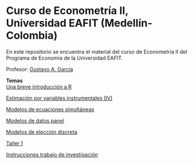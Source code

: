 # Curso de Econometría II, Universidad EAFIT (Medellín-Colombia)
En este repositorio se encuentra el material del curso de Econometría II del Programa de Economía de la Universidad EAFIT.

Profesor: [Gustavo A. García](https://gusgarciacruz.github.io/cv)

**Temas**<br>
[Una breve introducción a R](https://gusgarciacruz.github.io/EbookR_introduccion/)

[Estimación por variables instrumentales (IV)](https://gusgarciacruz.github.io/EconometriaII/IV/IV.html)<br>

[Modelos de ecuaciones simultáneas](https://gusgarciacruz.github.io/EconometriaII/EcuSimultaneas/EcuSimultaneas.html)<br>

[Modelos de datos panel](https://gusgarciacruz.github.io/EconometriaII/Tema12/Tema12.html)<br>

[Modelos de elección discreta](https://gusgarciacruz.github.io/EconometriaII/Tema11/Tema11.html)

[Taller 1](https://gusgarciacruz.github.io/EconometriaII/Taller1/Taller1.pdf)

[Instrucciones trabajo de investigación](https://gusgarciacruz.github.io/EconometriaII/TrabajoInvestigacion/TrabajoInvestigacion.html)